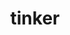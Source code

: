 ---
title: "tinker"
layout: cache
categories: [package, develop]
meta: {"versions": ["8.7.1"], "compilers": ["gcc@=7.3.1"], "oss": ["amzn2"], "platforms": ["linux"], "targets": ["aarch64", "neoverse_n1", "x86_64_v3"], "stacks": ["aws-ahug", "aws-ahug-aarch64", "root"], "num_specs": 25, "num_specs_by_stack": {"aws-ahug-aarch64": 20, "root": 25, "aws-ahug": 5}}
spec_details: [{"hash": "73tzqbamljrzwrih4qi646j4c3ttfito", "compiler": "gcc@=7.3.1", "versions": ["8.7.1"], "os": "amzn2", "platform": "linux", "target": "aarch64", "variants": ["build_system=cmake", "build_type=RelWithDebInfo", "generator=make", "~ipo", "patches=a9d59b1"], "stacks": ["aws-ahug-aarch64", "root"], "size": "-", "tarball": "https://binaries.spack.io/develop/build_cache/linux-amzn2-aarch64/gcc-7.3.1/tinker-8.7.1/linux-amzn2-aarch64-gcc-7.3.1-tinker-8.7.1-73tzqbamljrzwrih4qi646j4c3ttfito.spack"}, {"hash": "3hkr4asxzbpn7lda6zwepykb5yghy4b3", "compiler": "gcc@=7.3.1", "versions": ["8.7.1"], "os": "amzn2", "platform": "linux", "target": "aarch64", "variants": ["build_system=cmake", "build_type=RelWithDebInfo", "generator=make", "~ipo", "patches=a9d59b1"], "stacks": ["aws-ahug-aarch64", "root"], "size": "-", "tarball": "https://binaries.spack.io/develop/build_cache/linux-amzn2-aarch64/gcc-7.3.1/tinker-8.7.1/linux-amzn2-aarch64-gcc-7.3.1-tinker-8.7.1-3hkr4asxzbpn7lda6zwepykb5yghy4b3.spack"}, {"hash": "6sqpzz56tj5sasurxedgfw5ugd7hes75", "compiler": "gcc@=7.3.1", "versions": ["8.7.1"], "os": "amzn2", "platform": "linux", "target": "aarch64", "variants": ["build_system=cmake", "build_type=Release", "generator=make", "~ipo", "patches=a9d59b1"], "stacks": ["aws-ahug-aarch64", "root"], "size": "-", "tarball": "https://binaries.spack.io/develop/build_cache/linux-amzn2-aarch64/gcc-7.3.1/tinker-8.7.1/linux-amzn2-aarch64-gcc-7.3.1-tinker-8.7.1-6sqpzz56tj5sasurxedgfw5ugd7hes75.spack"}, {"hash": "54zriy25mwabe4qrlfe4eifimhcpkx2b", "compiler": "gcc@=7.3.1", "versions": ["8.7.1"], "os": "amzn2", "platform": "linux", "target": "aarch64", "variants": ["build_system=cmake", "build_type=Release", "generator=make", "~ipo", "patches=a9d59b1"], "stacks": ["aws-ahug-aarch64", "root"], "size": "-", "tarball": "https://binaries.spack.io/develop/build_cache/linux-amzn2-aarch64/gcc-7.3.1/tinker-8.7.1/linux-amzn2-aarch64-gcc-7.3.1-tinker-8.7.1-54zriy25mwabe4qrlfe4eifimhcpkx2b.spack"}, {"hash": "pqnhoj5rqpos5d6n5z2gy4tkytdaa27q", "compiler": "gcc@=7.3.1", "versions": ["8.7.1"], "os": "amzn2", "platform": "linux", "target": "aarch64", "variants": ["build_system=cmake", "build_type=RelWithDebInfo", "generator=make", "~ipo", "patches=a9d59b1"], "stacks": ["aws-ahug-aarch64", "root"], "size": "-", "tarball": "https://binaries.spack.io/develop/build_cache/linux-amzn2-aarch64/gcc-7.3.1/tinker-8.7.1/linux-amzn2-aarch64-gcc-7.3.1-tinker-8.7.1-pqnhoj5rqpos5d6n5z2gy4tkytdaa27q.spack"}, {"hash": "gcbmyapvmtmh3wamd3bbdivn3zpi37az", "compiler": "gcc@=7.3.1", "versions": ["8.7.1"], "os": "amzn2", "platform": "linux", "target": "aarch64", "variants": ["build_system=cmake", "build_type=RelWithDebInfo", "generator=make", "~ipo", "patches=a9d59b1"], "stacks": ["aws-ahug-aarch64", "root"], "size": "-", "tarball": "https://binaries.spack.io/develop/build_cache/linux-amzn2-aarch64/gcc-7.3.1/tinker-8.7.1/linux-amzn2-aarch64-gcc-7.3.1-tinker-8.7.1-gcbmyapvmtmh3wamd3bbdivn3zpi37az.spack"}, {"hash": "efkezpfjac4zeud5febg543qzt5uwch4", "compiler": "gcc@=7.3.1", "versions": ["8.7.1"], "os": "amzn2", "platform": "linux", "target": "aarch64", "variants": ["build_system=cmake", "build_type=RelWithDebInfo", "generator=make", "~ipo", "patches=a9d59b1"], "stacks": ["aws-ahug-aarch64", "root"], "size": "-", "tarball": "https://binaries.spack.io/develop/build_cache/linux-amzn2-aarch64/gcc-7.3.1/tinker-8.7.1/linux-amzn2-aarch64-gcc-7.3.1-tinker-8.7.1-efkezpfjac4zeud5febg543qzt5uwch4.spack"}, {"hash": "7mprau5g242yvy7ebcwfg43p3dg3od4x", "compiler": "gcc@=7.3.1", "versions": ["8.7.1"], "os": "amzn2", "platform": "linux", "target": "aarch64", "variants": ["build_system=cmake", "build_type=RelWithDebInfo", "generator=make", "~ipo", "patches=a9d59b1"], "stacks": ["aws-ahug-aarch64", "root"], "size": "-", "tarball": "https://binaries.spack.io/develop/build_cache/linux-amzn2-aarch64/gcc-7.3.1/tinker-8.7.1/linux-amzn2-aarch64-gcc-7.3.1-tinker-8.7.1-7mprau5g242yvy7ebcwfg43p3dg3od4x.spack"}, {"hash": "myjam52vqvo6aedbz77zdcjgfe5qme35", "compiler": "gcc@=7.3.1", "versions": ["8.7.1"], "os": "amzn2", "platform": "linux", "target": "aarch64", "variants": ["build_system=cmake", "build_type=RelWithDebInfo", "generator=make", "~ipo", "patches=a9d59b1"], "stacks": ["aws-ahug-aarch64", "root"], "size": "-", "tarball": "https://binaries.spack.io/develop/build_cache/linux-amzn2-aarch64/gcc-7.3.1/tinker-8.7.1/linux-amzn2-aarch64-gcc-7.3.1-tinker-8.7.1-myjam52vqvo6aedbz77zdcjgfe5qme35.spack"}, {"hash": "ktwv72hpfmsgerhx3s4kr4iikzl4m2n2", "compiler": "gcc@=7.3.1", "versions": ["8.7.1"], "os": "amzn2", "platform": "linux", "target": "aarch64", "variants": ["build_system=cmake", "build_type=Release", "generator=make", "~ipo", "patches=a9d59b1"], "stacks": ["aws-ahug-aarch64", "root"], "size": "-", "tarball": "https://binaries.spack.io/develop/build_cache/linux-amzn2-aarch64/gcc-7.3.1/tinker-8.7.1/linux-amzn2-aarch64-gcc-7.3.1-tinker-8.7.1-ktwv72hpfmsgerhx3s4kr4iikzl4m2n2.spack"}, {"hash": "nsqfb5rf6xrkvzpyri6mro4diavesjvn", "compiler": "gcc@=7.3.1", "versions": ["8.7.1"], "os": "amzn2", "platform": "linux", "target": "neoverse_n1", "variants": ["build_system=cmake", "build_type=RelWithDebInfo", "generator=make", "~ipo", "patches=a9d59b1"], "stacks": ["aws-ahug-aarch64", "root"], "size": "-", "tarball": "https://binaries.spack.io/develop/build_cache/linux-amzn2-neoverse_n1/gcc-7.3.1/tinker-8.7.1/linux-amzn2-neoverse_n1-gcc-7.3.1-tinker-8.7.1-nsqfb5rf6xrkvzpyri6mro4diavesjvn.spack"}, {"hash": "neui4ah7dohrpp3m3smq4xx2j644yxro", "compiler": "gcc@=7.3.1", "versions": ["8.7.1"], "os": "amzn2", "platform": "linux", "target": "neoverse_n1", "variants": ["build_system=cmake", "build_type=RelWithDebInfo", "generator=make", "~ipo", "patches=a9d59b1"], "stacks": ["aws-ahug-aarch64", "root"], "size": "-", "tarball": "https://binaries.spack.io/develop/build_cache/linux-amzn2-neoverse_n1/gcc-7.3.1/tinker-8.7.1/linux-amzn2-neoverse_n1-gcc-7.3.1-tinker-8.7.1-neui4ah7dohrpp3m3smq4xx2j644yxro.spack"}, {"hash": "3zxywwswdh5ymjbhhd4cn46fbtvw3dww", "compiler": "gcc@=7.3.1", "versions": ["8.7.1"], "os": "amzn2", "platform": "linux", "target": "neoverse_n1", "variants": ["build_system=cmake", "build_type=RelWithDebInfo", "generator=make", "~ipo", "patches=a9d59b1"], "stacks": ["aws-ahug-aarch64", "root"], "size": "-", "tarball": "https://binaries.spack.io/develop/build_cache/linux-amzn2-neoverse_n1/gcc-7.3.1/tinker-8.7.1/linux-amzn2-neoverse_n1-gcc-7.3.1-tinker-8.7.1-3zxywwswdh5ymjbhhd4cn46fbtvw3dww.spack"}, {"hash": "ggapf6hpcrtlgs7cpsyashttyyfdea4r", "compiler": "gcc@=7.3.1", "versions": ["8.7.1"], "os": "amzn2", "platform": "linux", "target": "neoverse_n1", "variants": ["build_system=cmake", "build_type=Release", "generator=make", "~ipo", "patches=a9d59b1"], "stacks": ["aws-ahug-aarch64", "root"], "size": "-", "tarball": "https://binaries.spack.io/develop/build_cache/linux-amzn2-neoverse_n1/gcc-7.3.1/tinker-8.7.1/linux-amzn2-neoverse_n1-gcc-7.3.1-tinker-8.7.1-ggapf6hpcrtlgs7cpsyashttyyfdea4r.spack"}, {"hash": "5mmyv4paxecn4umlicwsil2ycr6b5h7u", "compiler": "gcc@=7.3.1", "versions": ["8.7.1"], "os": "amzn2", "platform": "linux", "target": "neoverse_n1", "variants": ["build_system=cmake", "build_type=RelWithDebInfo", "generator=make", "~ipo", "patches=a9d59b1"], "stacks": ["aws-ahug-aarch64", "root"], "size": "-", "tarball": "https://binaries.spack.io/develop/build_cache/linux-amzn2-neoverse_n1/gcc-7.3.1/tinker-8.7.1/linux-amzn2-neoverse_n1-gcc-7.3.1-tinker-8.7.1-5mmyv4paxecn4umlicwsil2ycr6b5h7u.spack"}, {"hash": "cbxm3i4xzsdugwrjoxejyx2mr7xev7am", "compiler": "gcc@=7.3.1", "versions": ["8.7.1"], "os": "amzn2", "platform": "linux", "target": "neoverse_n1", "variants": ["build_system=cmake", "build_type=RelWithDebInfo", "generator=make", "~ipo", "patches=a9d59b1"], "stacks": ["aws-ahug-aarch64", "root"], "size": "-", "tarball": "https://binaries.spack.io/develop/build_cache/linux-amzn2-neoverse_n1/gcc-7.3.1/tinker-8.7.1/linux-amzn2-neoverse_n1-gcc-7.3.1-tinker-8.7.1-cbxm3i4xzsdugwrjoxejyx2mr7xev7am.spack"}, {"hash": "p2rwbnxixxskdsz3mr2nug43j3titk5r", "compiler": "gcc@=7.3.1", "versions": ["8.7.1"], "os": "amzn2", "platform": "linux", "target": "neoverse_n1", "variants": ["build_system=cmake", "build_type=RelWithDebInfo", "generator=make", "~ipo", "patches=a9d59b1"], "stacks": ["aws-ahug-aarch64", "root"], "size": "-", "tarball": "https://binaries.spack.io/develop/build_cache/linux-amzn2-neoverse_n1/gcc-7.3.1/tinker-8.7.1/linux-amzn2-neoverse_n1-gcc-7.3.1-tinker-8.7.1-p2rwbnxixxskdsz3mr2nug43j3titk5r.spack"}, {"hash": "n2pvgxufcau4bgxaxe3zh2vqfp23j2fr", "compiler": "gcc@=7.3.1", "versions": ["8.7.1"], "os": "amzn2", "platform": "linux", "target": "neoverse_n1", "variants": ["build_system=cmake", "build_type=RelWithDebInfo", "generator=make", "~ipo", "patches=a9d59b1"], "stacks": ["aws-ahug-aarch64", "root"], "size": "-", "tarball": "https://binaries.spack.io/develop/build_cache/linux-amzn2-neoverse_n1/gcc-7.3.1/tinker-8.7.1/linux-amzn2-neoverse_n1-gcc-7.3.1-tinker-8.7.1-n2pvgxufcau4bgxaxe3zh2vqfp23j2fr.spack"}, {"hash": "ngqyery7v2fyyym2vn5ej4zinbcbiyxe", "compiler": "gcc@=7.3.1", "versions": ["8.7.1"], "os": "amzn2", "platform": "linux", "target": "neoverse_n1", "variants": ["build_system=cmake", "build_type=Release", "generator=make", "~ipo", "patches=a9d59b1"], "stacks": ["aws-ahug-aarch64", "root"], "size": "-", "tarball": "https://binaries.spack.io/develop/build_cache/linux-amzn2-neoverse_n1/gcc-7.3.1/tinker-8.7.1/linux-amzn2-neoverse_n1-gcc-7.3.1-tinker-8.7.1-ngqyery7v2fyyym2vn5ej4zinbcbiyxe.spack"}, {"hash": "demhtrcidlm5anfzaxokporabjqvzy3l", "compiler": "gcc@=7.3.1", "versions": ["8.7.1"], "os": "amzn2", "platform": "linux", "target": "neoverse_n1", "variants": ["build_system=cmake", "build_type=Release", "generator=make", "~ipo", "patches=a9d59b1"], "stacks": ["aws-ahug-aarch64", "root"], "size": "-", "tarball": "https://binaries.spack.io/develop/build_cache/linux-amzn2-neoverse_n1/gcc-7.3.1/tinker-8.7.1/linux-amzn2-neoverse_n1-gcc-7.3.1-tinker-8.7.1-demhtrcidlm5anfzaxokporabjqvzy3l.spack"}, {"hash": "fp3uxarhjnauhnocrgpqv3qjfja2ii76", "compiler": "gcc@=7.3.1", "versions": ["8.7.1"], "os": "amzn2", "platform": "linux", "target": "x86_64_v3", "variants": ["build_system=cmake", "build_type=Release", "generator=make", "~ipo", "patches=a9d59b1"], "stacks": ["root", "aws-ahug"], "size": "-", "tarball": "https://binaries.spack.io/develop/build_cache/linux-amzn2-x86_64_v3/gcc-7.3.1/tinker-8.7.1/linux-amzn2-x86_64_v3-gcc-7.3.1-tinker-8.7.1-fp3uxarhjnauhnocrgpqv3qjfja2ii76.spack"}, {"hash": "y2qi2txsmcqpfghwrmw43lqu7ue3nylr", "compiler": "gcc@=7.3.1", "versions": ["8.7.1"], "os": "amzn2", "platform": "linux", "target": "x86_64_v3", "variants": ["build_system=cmake", "build_type=Release", "generator=make", "~ipo", "patches=a9d59b1"], "stacks": ["root", "aws-ahug"], "size": "-", "tarball": "https://binaries.spack.io/develop/build_cache/linux-amzn2-x86_64_v3/gcc-7.3.1/tinker-8.7.1/linux-amzn2-x86_64_v3-gcc-7.3.1-tinker-8.7.1-y2qi2txsmcqpfghwrmw43lqu7ue3nylr.spack"}, {"hash": "gfngm2az3whqf2sqcve3zn6foyvxxieh", "compiler": "gcc@=7.3.1", "versions": ["8.7.1"], "os": "amzn2", "platform": "linux", "target": "x86_64_v3", "variants": ["build_system=cmake", "build_type=Release", "generator=make", "~ipo", "patches=a9d59b1"], "stacks": ["root", "aws-ahug"], "size": "-", "tarball": "https://binaries.spack.io/develop/build_cache/linux-amzn2-x86_64_v3/gcc-7.3.1/tinker-8.7.1/linux-amzn2-x86_64_v3-gcc-7.3.1-tinker-8.7.1-gfngm2az3whqf2sqcve3zn6foyvxxieh.spack"}, {"hash": "zd7uglp52flrmccxf2zqeeboey3unyyr", "compiler": "gcc@=7.3.1", "versions": ["8.7.1"], "os": "amzn2", "platform": "linux", "target": "x86_64_v3", "variants": ["build_system=cmake", "build_type=RelWithDebInfo", "generator=make", "~ipo", "patches=a9d59b1"], "stacks": ["root", "aws-ahug"], "size": "-", "tarball": "https://binaries.spack.io/develop/build_cache/linux-amzn2-x86_64_v3/gcc-7.3.1/tinker-8.7.1/linux-amzn2-x86_64_v3-gcc-7.3.1-tinker-8.7.1-zd7uglp52flrmccxf2zqeeboey3unyyr.spack"}, {"hash": "5fa5xrtdy67kkeo7rcgdvmeqoevaeynf", "compiler": "gcc@=7.3.1", "versions": ["8.7.1"], "os": "amzn2", "platform": "linux", "target": "x86_64_v3", "variants": ["build_system=cmake", "build_type=RelWithDebInfo", "generator=make", "~ipo", "patches=a9d59b1"], "stacks": ["root", "aws-ahug"], "size": "-", "tarball": "https://binaries.spack.io/develop/build_cache/linux-amzn2-x86_64_v3/gcc-7.3.1/tinker-8.7.1/linux-amzn2-x86_64_v3-gcc-7.3.1-tinker-8.7.1-5fa5xrtdy67kkeo7rcgdvmeqoevaeynf.spack"}]
---